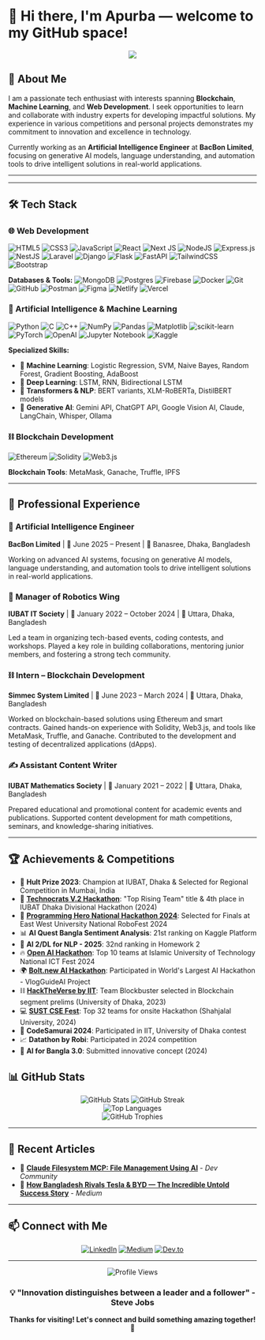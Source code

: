 # 👋 Hi there, I'm Apurba — welcome to my GitHub space!

<div align="center">
  <img src="https://readme-typing-svg.herokuapp.com/?lines=Passionate+Tech+Enthusiast;AI+Engineer+%40+BacBon+Limited;Blockchain+%26+Web+Developer;Machine+Learning&center=true&width=500&height=50&color=36BCF7&vCenter=true&size=22">
</div>

## 🚀 About Me

I am a passionate tech enthusiast with interests spanning **Blockchain**, **Machine Learning**, and **Web Development**. I seek opportunities to learn and collaborate with industry experts for developing impactful solutions. My experience in various competitions and personal projects demonstrates my commitment to innovation and excellence in technology.

Currently working as an **Artificial Intelligence Engineer** at **BacBon Limited**, focusing on generative AI models, language understanding, and automation tools to drive intelligent solutions in real-world applications.

---

---

## 🛠️ Tech Stack

### 🌐 Web Development
![HTML5](https://img.shields.io/badge/html5-%23E34F26.svg?style=for-the-badge&logo=html5&logoColor=white)
![CSS3](https://img.shields.io/badge/css3-%231572B6.svg?style=for-the-badge&logo=css3&logoColor=white)
![JavaScript](https://img.shields.io/badge/javascript-%23323330.svg?style=for-the-badge&logo=javascript&logoColor=%23F7DF1E)
![React](https://img.shields.io/badge/react-%2320232a.svg?style=for-the-badge&logo=react&logoColor=%2361DAFB)
![Next JS](https://img.shields.io/badge/Next-black?style=for-the-badge&logo=next.js&logoColor=white)
![NodeJS](https://img.shields.io/badge/node.js-6DA55F?style=for-the-badge&logo=node.js&logoColor=white)
![Express.js](https://img.shields.io/badge/express.js-%23404d59.svg?style=for-the-badge&logo=express&logoColor=%2361DAFB)
![NestJS](https://img.shields.io/badge/nestjs-%23E0234E.svg?style=for-the-badge&logo=nestjs&logoColor=white)
![Laravel](https://img.shields.io/badge/laravel-%23FF2D20.svg?style=for-the-badge&logo=laravel&logoColor=white)
![Django](https://img.shields.io/badge/django-%23092E20.svg?style=for-the-badge&logo=django&logoColor=white)
![Flask](https://img.shields.io/badge/flask-%23000.svg?style=for-the-badge&logo=flask&logoColor=white)
![FastAPI](https://img.shields.io/badge/FastAPI-005571?style=for-the-badge&logo=fastapi)
![TailwindCSS](https://img.shields.io/badge/tailwindcss-%2338B2AC.svg?style=for-the-badge&logo=tailwind-css&logoColor=white)
![Bootstrap](https://img.shields.io/badge/bootstrap-%23563D7C.svg?style=for-the-badge&logo=bootstrap&logoColor=white)

**Databases & Tools:**
![MongoDB](https://img.shields.io/badge/MongoDB-%234ea94b.svg?style=for-the-badge&logo=mongodb&logoColor=white)
![Postgres](https://img.shields.io/badge/postgres-%23316192.svg?style=for-the-badge&logo=postgresql&logoColor=white)
![Firebase](https://img.shields.io/badge/firebase-%23039BE5.svg?style=for-the-badge&logo=firebase)
![Docker](https://img.shields.io/badge/docker-%230db7ed.svg?style=for-the-badge&logo=docker&logoColor=white)
![Git](https://img.shields.io/badge/git-%23F05033.svg?style=for-the-badge&logo=git&logoColor=white)
![GitHub](https://img.shields.io/badge/github-%23121011.svg?style=for-the-badge&logo=github&logoColor=white)
![Postman](https://img.shields.io/badge/Postman-FF6C37?style=for-the-badge&logo=postman&logoColor=white)
![Figma](https://img.shields.io/badge/figma-%23F24E1E.svg?style=for-the-badge&logo=figma&logoColor=white)
![Netlify](https://img.shields.io/badge/netlify-%23000000.svg?style=for-the-badge&logo=netlify&logoColor=#00C7B7)
![Vercel](https://img.shields.io/badge/vercel-%23000000.svg?style=for-the-badge&logo=vercel&logoColor=white)

### 🤖 Artificial Intelligence & Machine Learning
![Python](https://img.shields.io/badge/python-3670A0?style=for-the-badge&logo=python&logoColor=ffdd54)
![C](https://img.shields.io/badge/c-%2300599C.svg?style=for-the-badge&logo=c&logoColor=white)
![C++](https://img.shields.io/badge/c++-%2300599C.svg?style=for-the-badge&logo=c%2B%2B&logoColor=white)
![NumPy](https://img.shields.io/badge/numpy-%23013243.svg?style=for-the-badge&logo=numpy&logoColor=white)
![Pandas](https://img.shields.io/badge/pandas-%23150458.svg?style=for-the-badge&logo=pandas&logoColor=white)
![Matplotlib](https://img.shields.io/badge/Matplotlib-%23ffffff.svg?style=for-the-badge&logo=Matplotlib&logoColor=black)
![scikit-learn](https://img.shields.io/badge/scikit--learn-%23F7931E.svg?style=for-the-badge&logo=scikit-learn&logoColor=white)
![PyTorch](https://img.shields.io/badge/PyTorch-%23EE4C2C.svg?style=for-the-badge&logo=PyTorch&logoColor=white)
![OpenAI](https://img.shields.io/badge/OpenAI-74aa9c?style=for-the-badge&logo=openai&logoColor=white)
![Jupyter Notebook](https://img.shields.io/badge/jupyter-%23FA0F00.svg?style=for-the-badge&logo=jupyter&logoColor=white)
![Kaggle](https://img.shields.io/badge/Kaggle-035a7d?style=for-the-badge&logo=kaggle&logoColor=white)

**Specialized Skills:**
- 🧠 **Machine Learning**: Logistic Regression, SVM, Naive Bayes, Random Forest, Gradient Boosting, AdaBoost
- 🔮 **Deep Learning**: LSTM, RNN, Bidirectional LSTM
- 🤗 **Transformers & NLP**: BERT variants, XLM-RoBERTa, DistilBERT models
- 🎯 **Generative AI**: Gemini API, ChatGPT API, Google Vision AI, Claude, LangChain, Whisper, Ollama

### ⛓️ Blockchain Development
![Ethereum](https://img.shields.io/badge/Ethereum-3C3C3D?style=for-the-badge&logo=Ethereum&logoColor=white)
![Solidity](https://img.shields.io/badge/Solidity-%23363636.svg?style=for-the-badge&logo=solidity&logoColor=white)
![Web3.js](https://img.shields.io/badge/web3.js-F16822?style=for-the-badge&logo=web3.js&logoColor=white)

**Blockchain Tools**: MetaMask, Ganache, Truffle, IPFS

---

## 💼 Professional Experience

### 🤖 Artificial Intelligence Engineer
**BacBon Limited** | 📅 June 2025 – Present | 📍 Banasree, Dhaka, Bangladesh

Working on advanced AI systems, focusing on generative AI models, language understanding, and automation tools to drive intelligent solutions in real-world applications.

### 🤖 Manager of Robotics Wing
**IUBAT IT Society** | 📅 January 2022 – October 2024 | 📍 Uttara, Dhaka, Bangladesh

Led a team in organizing tech-based events, coding contests, and workshops. Played a key role in building collaborations, mentoring junior members, and fostering a strong tech community.

### ⛓️ Intern – Blockchain Development
**Simmec System Limited** | 📅 June 2023 – March 2024 | 📍 Uttara, Dhaka, Bangladesh

Worked on blockchain-based solutions using Ethereum and smart contracts. Gained hands-on experience with Solidity, Web3.js, and tools like MetaMask, Truffle, and Ganache. Contributed to the development and testing of decentralized applications (dApps).

### ✍️ Assistant Content Writer
**IUBAT Mathematics Society** | 📅 January 2021 – 2022 | 📍 Uttara, Dhaka, Bangladesh

Prepared educational and promotional content for academic events and publications. Supported content development for math competitions, seminars, and knowledge-sharing initiatives.

---

## 🏆 Achievements & Competitions

- 🥇 **Hult Prize 2023**: Champion at IUBAT, Dhaka & Selected for Regional Competition in Mumbai, India
- 🏅 **[Technocrats V.2 Hackathon](https://www.facebook.com/share/1AAD4NNY8v/)**: "Top Rising Team" title & 4th place in IUBAT Dhaka Divisional Hackathon (2024)
- 🎯 **[Programming Hero National Hackathon 2024](https://www.facebook.com/share/16iEGajtyN/)**: Selected for Finals at East West University National RoboFest 2024
- 📊 **AI Quest Bangla Sentiment Analysis**: 21st ranking on Kaggle Platform
- 🤖 **AI 2/DL for NLP - 2025**: 32nd ranking in Homework 2
- 🔥 **[Open AI Hackathon](https://www.facebook.com/share/1G2s7PHshJ/)**: Top 10 teams at Islamic University of Technology National ICT Fest 2024
- 🌍 **[Bolt.new AI Hackathon](https://devpost.com/software/vlogguideai)**: Participated in World's Largest AI Hackathon - VlogGuideAI Project
- ⛓️ **[HackTheVerse by IIT](https://www.facebook.com/share/19NzZUm2UV/)**: Team Blockbuster selected in Blockchain segment prelims (University of Dhaka, 2023)
- 💻 **[SUST CSE Fest](https://www.facebook.com/share/16SLyjMspg/)**: Top 32 teams for onsite Hackathon (Shahjalal University, 2024)
- 🏃 **CodeSamurai 2024**: Participated in IIT, University of Dhaka contest
- 📈 **Datathon by Robi**: Participated in 2024 competition
- 🧠 **AI for Bangla 3.0**: Submitted innovative concept (2024)


## 📊 GitHub Stats

<div align="center">
  <img src="https://github-readme-stats.vercel.app/api?username=Apurba3036&theme=radical&hide_border=false&include_all_commits=false&count_private=false" alt="GitHub Stats" />
  <img src="https://github-readme-streak-stats.herokuapp.com/?user=Apurba3036&theme=radical&hide_border=false" alt="GitHub Streak" />
</div>

<div align="center">
  <img src="https://github-readme-stats.vercel.app/api/top-langs/?username=Apurba3036&theme=radical&hide_border=false&include_all_commits=false&count_private=false&layout=compact" alt="Top Languages" />
</div>

<div align="center">
  <img src="https://github-profile-trophy.vercel.app/?username=Apurba3036&theme=radical&no-frame=false&no-bg=true&margin-w=4" alt="GitHub Trophies" />
</div>

---

## 📝 Recent Articles

- 📁 [**Claude Filesystem MCP: File Management Using AI**](https://dev.to/apurba/claude-filesystem-mcp-superpower-file-management-using-ai-no-coding-needed-59cd) - *Dev Community*
- 🚗 [**How Bangladesh Rivals Tesla & BYD — The Incredible Untold Success Story**](https://medium.com/@nazmussakibapurbo/amader-tesla-how-bangladesh-rivals-tesla-byd-the-incredible-untold-success-story-010c86dcab7c) - *Medium*

---

## 📫 Connect with Me

<div align="center">
  
[![LinkedIn](https://img.shields.io/badge/LinkedIn-%230077B5.svg?style=for-the-badge&logo=linkedin&logoColor=white)](https://www.linkedin.com/in/apurba3036/)
[![Medium](https://img.shields.io/badge/Medium-12100E?style=for-the-badge&logo=medium&logoColor=white)](https://medium.com/@nazmussakibapurbo)
[![Dev.to](https://img.shields.io/badge/dev.to-0A0A0A?style=for-the-badge&logo=dev.to&logoColor=white)](https://dev.to/apurba)

</div>

---

<div align="center">
  <img src="https://komarev.com/ghpvc/?username=Apurba3036&label=Profile%20views&color=0e75b6&style=flat" alt="Profile Views" />
  
  ### 💡 "Innovation distinguishes between a leader and a follower" - Steve Jobs
  
  **Thanks for visiting! Let's connect and build something amazing together! 🚀**
</div>
